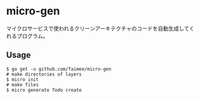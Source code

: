 # micro-gen
マイクロサービスで使われるクリーンアーキテクチャのコードを自動生成してくれるプログラム。

## Usage
```
$ go get -u github.com/Taimee/micro-gen
# make directories of layers
$ micro init
# make files
$ micro generate Todo create
```
